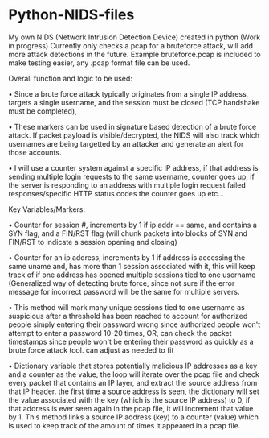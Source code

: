 # Python-NIDS-files
My own NIDS (Network Intrusion Detection Device) created in python (Work in progress)
Currently only checks a pcap for a bruteforce attack, will add more attack detections in the future.
Example bruteforce.pcap is included to make testing easier, any .pcap format file can be used.

Overall function and logic to be used:

•	Since a brute force attack typically originates from a single IP address, targets a single username, and the session must be closed (TCP handshake must be completed),

•	These markers can be used in signature based detection of a brute force attack. If packet payload is visible/decrypted, the NIDS will also track which usernames are being targetted by an attacker and generate an alert for those accounts.

•	I will use a counter system against a specific IP address, if that address is sending multiple login requests to the same username, counter goes up, if the server is responding to an address with multiple login request failed responses/specific HTTP status codes the counter goes up etc...

Key Variables/Markers: 

•	Counter for session #, increments by 1 if ip addr == same, and contains a SYN flag, and a FIN/RST flag (will chunk packets into blocks of SYN and FIN/RST to indicate a session opening and closing)

•	Counter for an ip address, increments by 1 if address is accessing the same uname and, has more than 1 session associated with it, this will keep track of if one address has opened multiple sessions tied to one username (Generalized way of detecting brute force, since not sure if the error message for incorrect password will be the same for multiple servers.

•	This method will mark many unique sessions tied to one username as suspicious after a threshold has been reached to account for authorized people simply entering their password wrong since authorized people won't attempt to enter a password 10-20 times, OR, can check the packet timestamps since people won't be entering their password as quickly as a brute force attack tool. can adjust as needed to fit

•	Dictionary variable that stores potentially malicious IP addresses as a key and a counter as the value, the loop will iterate over the pcap file and check every packet that contains an IP layer, and extract the source address from that IP header. the first time a source address is seen, the dictionary will set the value associated with the key (which is the source IP address) to 0, if that address is ever seen again in the pcap file, it will increment that value by 1. This method links a source IP address (key) to a counter (value) which is used to keep track of the amount of times it appeared in a pcap file.
